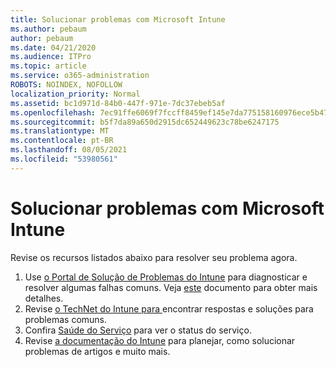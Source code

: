```yaml
---
title: Solucionar problemas com Microsoft Intune
ms.author: pebaum
author: pebaum
ms.date: 04/21/2020
ms.audience: ITPro
ms.topic: article
ms.service: o365-administration
ROBOTS: NOINDEX, NOFOLLOW
localization_priority: Normal
ms.assetid: bc1d971d-84b0-447f-971e-7dc37ebeb5af
ms.openlocfilehash: 7ec91ffe6069f7fccff8459ef145e7da775158160976ece5b4745499ac5e1fa6
ms.sourcegitcommit: b5f7da89a650d2915dc652449623c78be6247175
ms.translationtype: MT
ms.contentlocale: pt-BR
ms.lasthandoff: 08/05/2021
ms.locfileid: "53980561"
---
```

# <a name="troubleshoot-issues-with-microsoft-intune"></a>Solucionar problemas com Microsoft Intune

Revise os recursos listados abaixo para resolver seu problema agora.
  
1. Use [o Portal de Solução de Problemas do Intune](https://devicemanagement.microsoft.com/#blade/Microsoft_Intune_DeviceSettings/TroubleshootBlade) para diagnosticar e resolver algumas falhas comuns. Veja [este](https://docs.microsoft.com/intune/help-desk-operators) documento para obter mais detalhes.  
2. Revise [o TechNet do Intune para ](https://social.technet.microsoft.com/forums/home?forum=microsoftintuneprod)encontrar respostas e soluções para problemas comuns.  
3. Confira [Saúde do Serviço](https://portal.office.com/AdminPortal/Home#/servicehealth) para ver o status do serviço.   
4. Revise [a documentação do Intune](https://docs.microsoft.com/intune/) para planejar, como solucionar problemas de artigos e muito mais. 